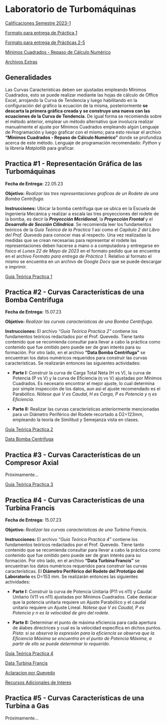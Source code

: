 # Laboratorio de Turbomáquinas

[Calificaciones Semestre 2023-1](https://docs.google.com/spreadsheets/d/1dHyrDGGiWUF9aYSE62jR7SWiAtSnGyaEmKaNMI_7SwQ/edit?usp=share_link)

[Formato para entrega de Práctica 1](https://docs.google.com/document/d/1gYhGz9Jz_o9-L_e6d9gUFL4t-jTdRnFC/edit?usp=share_link&ouid=100810407302287541575&rtpof=true&sd=true)

[Formato para entrega de Prácticas 2-5](https://docs.google.com/document/d/1jEqshva6qELq1Xc7y1YFCQRg_fc9dqMl/edit?usp=share_link&ouid=100810407302287541575&rtpof=true&sd=true)

[Mínimos Cuadrados - Repaso de Cálculo Numérico](https://drive.google.com/file/d/1E1CEZWLh7dYcm_lLeVU9o2O0N-eZ1-ME/view?usp=share_link)

[Archivos Extras](https://drive.google.com/drive/folders/1kz5qI-tdfK0cHVobLhg5kI7c7FVQ_iZR?usp=share_link)

## Generalidades

Las Curvas Características deben ser ajustadas empleando Mínimos Cuadrados, esto se puede realizar mediante las hojas de cálculo de Office Excel, arrojando la Curva de Tendencia y luego habilitando en la configuración del gráfico la ecuación de la misma, posteriormente **se descarta la primera gráfica creada y se construye una nueva con las ecuaciones de la Curva de Tendencia**. De igual forma se recomienda sobre el método anterior, emplear un método alternativo que involucra realizar manualmente el ajuste por Mínimos Cuadrados empleando algún Lenguaje de Programación y luego graficar con el mismo; para esto revisar el archivo **“Mínimos Cuadrados - Repaso de Cálculo Numérico”** donde se profundiza acerca de este método. Lenguaje de programación recomendado: *Python* y la librería *Matplotlib* para graficar.

## Practica #1 - Representación Gráfica de las Turbomáquinas

**Fecha de Entrega:** 22.05.23

**Objetivo:** *Realizar las tres representaciones graficas de un Rodete de una Bomba Centrifuga.*

**Instrucciones:** Ubicar la bomba centrifuga que se ubica en la Escuela de Ingeniería Mecánica y realizar a escala las tres proyecciones del rodete de la bomba, es decir la ***Proyección Meridional***, la ***Proyección Frontal*** y el ***Desarrollo de Sección Cilíndrica***. Se recomienda leer los fundamentos teóricos de la *Guía Teórica de la Practica 1* así como el *Capitulo 2 del Libro del Prof. Quevedo* para conocer mas al respecto. Una vez realizadas la medidas que se crean necesarias para representar el rodete las representaciones deben hacerse a mano o a computadora y entregarse en físico el *Lunes 22 de Mayo de 2023* en el formato pedido que se encuentra en el archivo *Formato para entrega de Práctica 1*. Relativo al formato el mismo se encuentra en un archivo de *Google Docs* que se puede descargar e imprimir.

[Guía Teórica Practica 1](https://drive.google.com/file/d/1TpzPuNDRKMo4Mx3l-AJwjIqI4Rrk1fSZ/view?usp=share_link)

## Practica #2 - Curvas Características de una Bomba Centrifuga

**Fecha de Entrega:** 15.07.23

**Objetivo:** *Realizar las curvas características de una Bomba Centrifuga.*

**Instrucciones:** El archivo *“Guía Teórica Practica 2”* contiene los fundamentos teóricos redactados por el Prof. Quevedo. Tiene tanto contenido que se recomienda consultar para llevar a cabo la práctica como contenido que fue omitido pero puede ser de gran interés para su formación. Por otro lado, en el archivo **“Data Bomba Centrifuga”** se encuentran los datos numéricos requeridos para construir las curvas características. Se realizarán entonces las siguientes actividades:

* **Parte I:** Construir la curva de Carga Total Neta (H vs V), la curva de Potencia (P vs V) y la curva de Eficiencia (η vs V) ajustadas por Mínimos Cuadrados. Es necesario encontrar el mejor ajuste, lo cual determina por simple inspección de los datos, aun así el ajuste recomendado es el Parabólico. *Nótese que V es Caudal, H es Carga, P es Potencia y η es Eficiencia*.

* **Parte II:** Realizar las curvas características anteriormente mencionadas para un Diámetro Periférico del Rodete recortado a D2=123mm, empleando la teoría de Similitud y Semejanza vista en clases.

[Guía Teórica Practica 2](https://drive.google.com/file/d/1Uow2N96grFP4YzxBbvg5M0M86docu3MT/view?usp=share_link)

[Data Bomba Centrifuga](https://drive.google.com/file/d/1_NrEn8o3u4UAE3GHaxoNAdELWIwUvrMC/view?usp=sharing)

## Practica #3 - Curvas Características de un Compresor Axial

Próximamente...

[Guía Teórica Practica 3](https://drive.google.com/file/d/1wr5IMjI-xOjyM6Y6t9RUrZgTOARnHt6j/view?usp=share_link)

## Practica #4 - Curvas Características de una Turbina Francis

**Fecha de Entrega:** 15.07.23

**Objetivo:** *Realizar las curvas características de una Turbina Francis.*

**Instrucciones:** El archivo *“Guía Teórica Practica 4”* contiene los fundamentos teóricos redactados por el Prof. Quevedo. Tiene tanto contenido que se recomienda consultar para llevar a cabo la práctica como contenido que fue omitido pero puede ser de gran interés para su formación. Por otro lado, en el archivo **“Data Turbina Francis”** se encuentran los datos numéricos requeridos para construir las curvas características. El **Diámetro Periférico del Rodete del Prototipo del Laboratorio** es D=153 mm. Se realizarán entonces las siguientes actividades:

* **Parte I:** Construir la curva de Potencia Unitaria (P11 vs n11) y Caudal Unitario (V11 vs n11)  ajustadas por Mínimos Cuadrados. Cabe destacar que la potencia unitaria requiere un Ajuste Parabólico y el caudal unitario requiere un Ajuste Lineal. *Nótese que V es Caudal, P es Potencia y n es la velocidad de giro del rodete*.

* **Parte II:** Determinar el punto de máxima eficiencia para cada apertura de álabes directrices y cual es la velocidad específica en dichos puntos. *Pista: si se observa la expresión para la eficiencia se observa que la Eficiencia Máxima se encuentra en el punto de Potencia Máxima, a partir de ello se puede determinar lo requerido*.

[Guía Teórica Practica 4](https://drive.google.com/file/d/1OxfU1hOOJu2L34yl9S4OIP7scPtBXKJN/view?usp=share_link)

[Data Turbina Francis](https://drive.google.com/file/d/1OCscNwUpO9Pp5Au3M1TuoqCst0OCXMcp/view?usp=sharing)

[Aclaracion por Quevedo](https://drive.google.com/file/d/1cb2WApBQuxZaS08YJ6JJKMxtnCHM7FH_/view?usp=sharing)

[Recursos Adicionales de Interes](https://drive.google.com/drive/folders/1jZZR9ZW-C8WIi6fRTUg3eutkRQ1XcHxI?usp=sharing)

## Practica #5 - Curvas Características de una Turbina a Gas

Próximamente...



